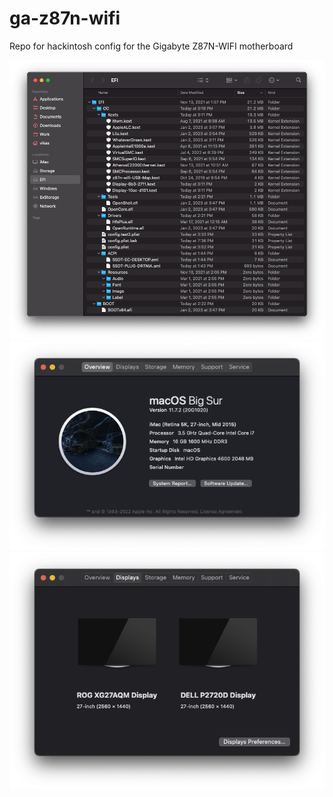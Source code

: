 # ga-z87n-wifi
Repo for hackintosh config for the Gigabyte Z87N-WIFI motherboard

![EFI folder](https://github.com/vshah23/ga-z87n-wifi/blob/master/EFI-folder.png?raw=true)
![EFI folder](https://github.com/vshah23/ga-z87n-wifi/blob/master/system-overview.png?raw=true)
![EFI folder](https://github.com/vshah23/ga-z87n-wifi/blob/master/system-displays.png?raw=true)
